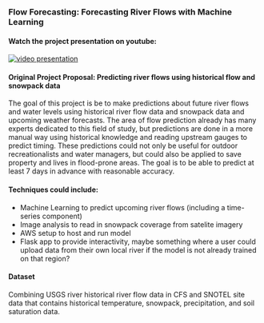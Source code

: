 ### Flow Forecasting: Forecasting River Flows with Machine Learning

#### Watch the project presentation on youtube: 

[![video presentation](https://img.youtube.com/vi/SKWMQL9uw2U/0.jpg)](https://www.youtube.com/watch?v=SKWMQL9uw2U)







#### Original Project Proposal: Predicting river flows using historical flow and snowpack data

The goal of this project is be to make predictions about future river flows and water levels using historical river flow data and snowpack data and upcoming weather forecasts. The area of flow prediction already has many experts dedicated to this field of study, but predictions are done in a more manual way using historical knowledge and reading upstream gauges to predict timing. These predictions could not only be useful for outdoor recreationalists and water managers, but could also be applied to save property and lives in flood-prone areas. The goal is to be able to predict at least 7 days in advance with reasonable accuracy. 

#### Techniques could include: 
* Machine Learning to predict upcoming river flows (including a time-series component) 
* Image analysis to read in snowpack coverage from satelite imagery
* AWS setup to host and run model
* Flask app to provide interactivity, maybe something where a user could upload data from their own local river if the model is not already trained on that region? 

#### Dataset
Combining USGS river historical river flow data in CFS and SNOTEL site data that contains historical temperature, snowpack, precipitation, and soil saturation data. 

 

